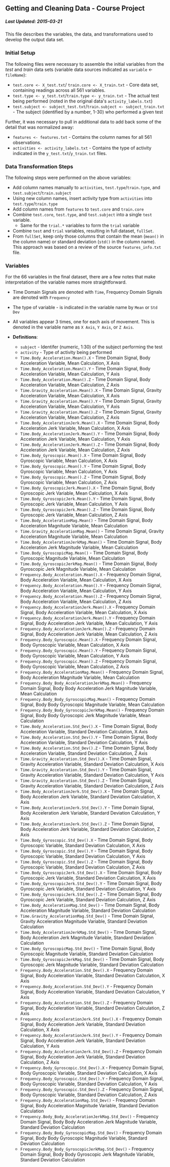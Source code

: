 ## Getting and Cleaning Data - Course Project
##### Last Updated: *2015-03-21*

This file describes the variables, the data, and transformations used to develop the output data set. 

### Initial Setup
The following files were necessary to assemble the initial variables from the *test* and *train* data sets (variable data sources indicated as `variable` <- `fileName`):

* `test.core <- X_test.txt`/ `train.core <- X_train.txt` - Core data set, containing readings across all 561 variables. 
* `test.type <- y_test.txt`/`train.type <- y_train.txt` - The actual test being performed (noted in the original data's `activity_labels.txt`)
* `test.subject <- subject_test.txt`/`train.subject <- subject_train.txt` - The subject (identified by a number, 1-30) who performed a given test

Further, it was necessary to pull in additional data to add back some of the detail that was normalized away: 

* `features <- features.txt` - Contains the column names for all 561 observations. 
* `activities <- activity_labels.txt` - Contains the type of activity indicated in the `y_test.txt`/`y_train.txt` files. 

### Data Transformation Steps
The following steps were performed on the above variables: 

* Add column names manually to `activities`, `test.type`/`train.type`, and `test.subject`/`train.subject`
* Using new column names, insert activity type from `activities` into `test.type`/`train.type`
* Add column names from `features` to `test.core` and `train.core`
* Combine `test.core`, `test.type`, and `test.subject` into a single `test` variable. 
    - Same for the `trial.*` variables to form the `trial` variable
* Combine `test` and `trial` variables, resulting in full dataset, `fullSet`. 
* From `fullSet`, keep only those columns that contain the mean (`mean()` in the column name) or standard deviation (`std()` in the column name). This approach was based on a review of the source `features_info.txt` file. 

### Variables
For the 66 variables in the final dataset, there are a few notes that make interpretation of the variable names more straightforward. 

* Time Domain Signals are denoted with `Time`, Frequency Domain Signals are denoted with `Frequency`
* The type of variable - is indicated in the variable name by `Mean` or `Std Dev` 
* All variables appear 3 times, one for each axis of movement. This is denoted in the variable name as `X Axis`, `Y Axis`, or `Z Axis`. 

* **Definitions**: 
    + `subject` - Identifer (numeric, 1:30) of the subject performing the test
    + `activity` - Type of activity being performed
    + `Time.Body_Acceleration.Mean().X` - Time Domain Signal, Body Acceleration Variable, Mean Calculation, X Axis
    + `Time.Body_Acceleration.Mean().Y` - Time Domain Signal, Body Acceleration Variable, Mean Calculation, Y Axis
    + `Time.Body_Acceleration.Mean().Z` - Time Domain Signal, Body Acceleration Variable, Mean Calculation, Z Axis
    + `Time.Gravity_Acceleration.Mean().X` - Time Domain Signal, Gravity Acceleration Variable, Mean Calculation, X Axis
    + `Time.Gravity_Acceleration.Mean().Y` - Time Domain Signal, Gravity Acceleration Variable, Mean Calculation, Y Axis
    + `Time.Gravity_Acceleration.Mean().Z` - Time Domain Signal, Gravity Acceleration Variable, Mean Calculation, Z Axis
    + `Time.Body_AccelerationJerk.Mean().X` - Time Domain Signal, Body Acceleration Jerk Variable, Mean Calculation, X Axis
    + `Time.Body_AccelerationJerk.Mean().Y` - Time Domain Signal, Body Acceleration Jerk Variable, Mean Calculation, Y Axis
    + `Time.Body_AccelerationJerk.Mean().Z` - Time Domain Signal, Body Acceleration Jerk Variable, Mean Calculation, Z Axis
    + `Time.Body_Gyroscopic.Mean().X` - Time Domain Signal, Body Gyroscopic Variable, Mean Calculation, X Axis
    + `Time.Body_Gyroscopic.Mean().Y` - Time Domain Signal, Body Gyroscopic Variable, Mean Calculation, Y Axis
    + `Time.Body_Gyroscopic.Mean().Z` - Time Domain Signal, Body Gyroscopic Variable, Mean Calculation, Z Axis
    + `Time.Body_GyroscopicJerk.Mean().X` - Time Domain Signal, Body Gyroscopic Jerk Variable, Mean Calculation, X Axis
    + `Time.Body_GyroscopicJerk.Mean().Y` - Time Domain Signal, Body Gyroscopic Jerk Variable, Mean Calculation, Y Axis
    + `Time.Body_GyroscopicJerk.Mean().Z` - Time Domain Signal, Body Gyroscopic Jerk Variable, Mean Calculation, Z Axis
    + `Time.Body_AccelerationMag.Mean()` - Time Domain Signal, Body Acceleration Magnitude Variable, Mean Calculation
    + `Time.Gravity_AccelerationMag.Mean()` - Time Domain Signal, Gravity Acceleration Magnitude Variable, Mean Calculation
    + `Time.Body_AccelerationJerkMag.Mean()` - Time Domain Signal, Body Acceleration Jerk Magnitude Variable, Mean Calculation
    + `Time.Body_GyroscopicMag.Mean()` - Time Domain Signal, Body Gyroscopic Magnitude Variable, Mean Calculation
    + `Time.Body_GyroscopicJerkMag.Mean()` - Time Domain Signal, Body Gyroscopic Jerk Magnitude Variable, Mean Calculation
    + `Frequency.Body_Acceleration.Mean().X` - Frequency Domain Signal, Body Acceleration Variable, Mean Calculation, X Axis
    + `Frequency.Body_Acceleration.Mean().Y` - Frequency Domain Signal, Body Acceleration Variable, Mean Calculation, Y Axis
    + `Frequency.Body_Acceleration.Mean().Z` - Frequency Domain Signal, Body Acceleration Variable, Mean Calculation, Z Axis
    + `Frequency.Body_AccelerationJerk.Mean().X` - Frequency Domain Signal, Body Acceleration Variable, Mean Calculation, X Axis
    + `Frequency.Body_AccelerationJerk.Mean().Y` - Frequency Domain Signal, Body Acceleration Jerk Variable, Mean Calculation, Y Axis
    + `Frequency.Body_AccelerationJerk.Mean().Z` - Frequency Domain Signal, Body Acceleration Jerk Variable, Mean Calculation, Z Axis
    + `Frequency.Body_Gyroscopic.Mean().X` - Frequency Domain Signal, Body Gyroscopic Variable, Mean Calculation, X Axis
    + `Frequency.Body_Gyroscopic.Mean().Y` - Frequency Domain Signal, Body Gyroscopic Variable, Mean Calculation, Y Axis
    + `Frequency.Body_Gyroscopic.Mean().Z` - Frequency Domain Signal, Body Gyroscopic Variable, Mean Calculation, Z Axis
    + `Frequency.Body_AccelerationMag.Mean()` - Frequency Domain Signal, Body Acceleration Magnitude Variable, Mean Calculation
    + `Frequency.Body_Body_AccelerationJerkMag.Mean()` - Frequency Domain Signal, Body Body Acceleration Jerk Magnitude Variable, Mean Calculation
    + `Frequency.Body_Body_GyroscopicMag.Mean()` - Frequency Domain Signal, Body Body Gyroscopic Magnitude Variable, Mean Calculation
    + `Frequency.Body_Body_GyroscopicJerkMag.Mean()` - Frequency Domain Signal, Body Body Gyroscopic Jerk Magnitude Variable, Mean Calculation
    + `Time.Body_Acceleration.Std_Dev().X` - Time Domain Signal, Body Acceleration Variable, Standard Deviation Calculation, X Axis
    + `Time.Body_Acceleration.Std_Dev().Y` - Time Domain Signal, Body Acceleration Variable, Standard Deviation Calculation, Y Axis
    + `Time.Body_Acceleration.Std_Dev().Z` - Time Domain Signal, Body Acceleration Variable, Standard Deviation Calculation, Z Axis
    + `Time.Gravity_Acceleration.Std_Dev().X` - Time Domain Signal, Gravity Acceleration Variable, Standard Deviation Calculation, X Axis
    + `Time.Gravity_Acceleration.Std_Dev().Y` - Time Domain Signal, Gravity Acceleration Variable, Standard Deviation Calculation, Y Axis
    + `Time.Gravity_Acceleration.Std_Dev().Z` - Time Domain Signal, Gravity Acceleration Variable, Standard Deviation Calculation, Z Axis
    + `Time.Body_AccelerationJerk.Std_Dev().X` - Time Domain Signal, Body Acceleration Jerk Variable, Standard Deviation Calculation, X Axis
    + `Time.Body_AccelerationJerk.Std_Dev().Y` - Time Domain Signal, Body Acceleration Jerk Variable, Standard Deviation Calculation, Y Axis
    + `Time.Body_AccelerationJerk.Std_Dev().Z` - Time Domain Signal, Body Acceleration Jerk Variable, Standard Deviation Calculation, Z Axis
    + `Time.Body_Gyroscopic.Std_Dev().X` - Time Domain Signal, Body Gyroscopic Variable, Standard Deviation Calculation, X Axis
    + `Time.Body_Gyroscopic.Std_Dev().Y` - Time Domain Signal, Body Gyroscopic Variable, Standard Deviation Calculation, Y Axis
    + `Time.Body_Gyroscopic.Std_Dev().Z` - Time Domain Signal, Body Gyroscopic Variable, Standard Deviation Calculation, Z Axis
    + `Time.Body_GyroscopicJerk.Std_Dev().X` - Time Domain Signal, Body Gyroscopic Jerk Variable, Standard Deviation Calculation, X Axis
    + `Time.Body_GyroscopicJerk.Std_Dev().Y` - Time Domain Signal, Body Gyroscopic Jerk Variable, Standard Deviation Calculation, Y Axis
    + `Time.Body_GyroscopicJerk.Std_Dev().Z` - Time Domain Signal, Body Gyroscopic Jerk Variable, Standard Deviation Calculation, Z Axis
    + `Time.Body_AccelerationMag.Std_Dev()` - Time Domain Signal, Body Acceleration Magnitude Variable, Standard Deviation Calculation
    + `Time.Gravity_AccelerationMag.Std_Dev()` - Time Domain Signal, Gravity Acceleration Magnitude Variable, Standard Deviation Calculation
    + `Time.Body_AccelerationJerkMag.Std_Dev()` - Time Domain Signal, Body Acceleration Jerk Magnitude Variable, Standard Deviation Calculation
    + `Time.Body_GyroscopicMag.Std_Dev()` - Time Domain Signal, Body Gyroscopic Magnitude Variable, Standard Deviation Calculation
    + `Time.Body_GyroscopicJerkMag.Std_Dev()` - Time Domain Signal, Body Gyroscopic Jerk Magnitude Variable, Standard Deviation Calculation
    + `Frequency.Body_Acceleration.Std_Dev().X` - Frequency Domain Signal, Body Acceleration Variable, Standard Deviation Calculation, X Axis
    + `Frequency.Body_Acceleration.Std_Dev().Y` - Frequency Domain Signal, Body Acceleration Variable, Standard Deviation Calculation, Y Axis
    + `Frequency.Body_Acceleration.Std_Dev().Z` - Frequency Domain Signal, Body Acceleration Variable, Standard Deviation Calculation, Z Axis
    + `Frequency.Body_AccelerationJerk.Std_Dev().X` - Frequency Domain Signal, Body Acceleration Jerk Variable, Standard Deviation Calculation, X Axis
    + `Frequency.Body_AccelerationJerk.Std_Dev().Y` - Frequency Domain Signal, Body Acceleration Jerk Variable, Standard Deviation Calculation, Y Axis
    + `Frequency.Body_AccelerationJerk.Std_Dev().Z` - Frequency Domain Signal, Body Acceleration Jerk Variable, Standard Deviation Calculation, Z Axis
    + `Frequency.Body_Gyroscopic.Std_Dev().X` - Frequency Domain Signal, Body Gyroscopic Variable, Standard Deviation Calculation, X Axis
    + `Frequency.Body_Gyroscopic.Std_Dev().Y` - Frequency Domain Signal, Body Gyroscopic Variable, Standard Deviation Calculation, Y Axis
    + `Frequency.Body_Gyroscopic.Std_Dev().Z` - Frequency Domain Signal, Body Gyroscopic Variable, Standard Deviation Calculation, Z Axis
    + `Frequency.Body_AccelerationMag.Std_Dev()` - Frequency Domain Signal, Body Acceleration Magnitude Variable, Standard Deviation Calculation
    + `Frequency.Body_Body_AccelerationJerkMag.Std_Dev()` - Frequency Domain Signal, Body Body Acceleration Jerk Magnitude Variable, Standard Deviation Calculation
    + `Frequency.Body_Body_GyroscopicMag.Std_Dev()` - Frequency Domain Signal, Body Body Gyroscopic Magnitude Variable, Standard Deviation Calculation
    + `Frequency.Body_Body_GyroscopicJerkMag.Std_Dev()` - Frequency Domain Signal, Body Body Gyroscopic Jerk Magnitude Variable, Standard Deviation Calculation